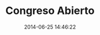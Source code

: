 ---
layout: post
title:  "Congreso Abierto"
date:   2014-06-25 14:46:22
categories: project
img: img/projects/congreso-abierto.png
thumb: img/projects/thumbs/congreso-abierto-thumb.png
description: Congreso abierto es el sitio de monitoreo del Congreso de Chile. En él los usuarios pueden revisar los proyectos de ley, seguir su tramitación, establecer alertas de las materias que les interese y comunicarse directamente con sus congresistas.
site_url: http://congresoabierto.cl
estado: activo
---